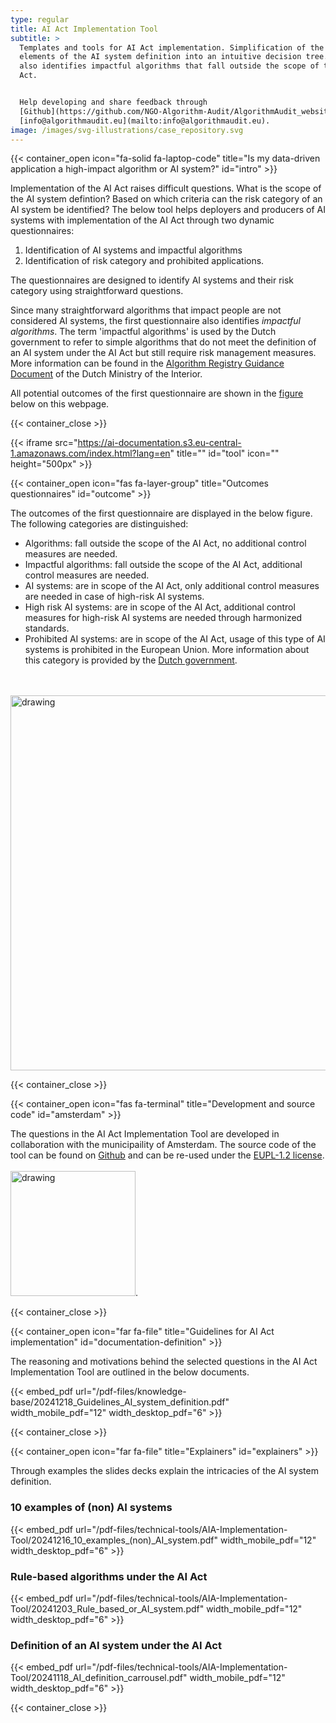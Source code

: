 ```yaml
---
type: regular
title: AI Act Implementation Tool
subtitle: >
  Templates and tools for AI Act implementation. Simplification of the key
  elements of the AI system definition into an intuitive decision tree. The tool
  also identifies impactful algorithms that fall outside the scope of the AI
  Act.


  Help developing and share feedback through
  [Github](https://github.com/NGO-Algorithm-Audit/AlgorithmAudit_website) or via
  [info@algorithmaudit.eu](mailto:info@algorithmaudit.eu).
image: /images/svg-illustrations/case_repository.svg
---
```


{{< container_open icon="fa-solid fa-laptop-code" title="Is my data-driven application a high-impact algorithm or AI system?" id="intro" >}}

Implementation of the AI Act raises difficult questions. What is the scope of the AI system defintion? Based on which criteria can the risk category of an AI system be identified? The below tool helps deployers and producers of AI systems with implementation of the AI Act through two dynamic questionnaires:

1. Identification of AI systems and impactful algorithms
2. Identification of risk category and prohibited applications.

The questionnaires are designed to identify AI systems and their risk category using straightforward questions.

Since many straightforward algorithms that impact people are not considered AI systems, the first questionnaire also identifies _impactful algorithms_. The term 'impactful algorithms' is used by the Dutch government to refer to simple algorithms that do not meet the definition of an AI system under the AI Act but still require risk management measures. More information can be found in the <a href="https://algoritmes.pleio.nl/attachment/entity/f1a35292-7ea6-4e47-93fa-b3358e9ab2e0" target="_blank">Algorithm Registry Guidance Document</a> of the Dutch Ministry of the Interior.

All potential outcomes of the first questionnaire are shown in the [figure](/technical-tools/implementation-tool/#outcome) below on this webpage.

{{< container_close >}}

{{< iframe src="https://ai-documentation.s3.eu-central-1.amazonaws.com/index.html?lang=en" title="" id="tool" icon="" height="500px" >}}

{{< container_open icon="fas fa-layer-group" title="Outcomes questionnaires" id="outcome" >}}

The outcomes of the first questionnaire are displayed in the below figure. The following categories are distinguished:

- Algorithms: fall outside the scope of the AI Act, no additional control measures are needed.
- Impactful algorithms: fall outside the scope of the AI Act, additional control measures are needed. 
- AI systems: are in scope of the AI Act, only additional control measures are needed in case of high-risk AI systems.
- High risk AI systems: are in scope of the AI Act, additional control measures for high-risk AI systems are needed through harmonized standards.
- Prohibited AI systems: are in scope of the AI Act, usage of this type of AI systems is prohibited in the European Union. More information about this category is provided by the <a href="https://www.digitaleoverheid.nl/achtergrondartikelen/welke-ai-praktijken-zijn-volgend-jaar-verboden/" target="_blank">Dutch government</a>.

<br> <br> <img src="/images/ai-act-implementation-tool/Venn diagram_EN.png" alt="drawing" width="600"/>

{{< container_close >}}

{{< container_open icon="fas fa-terminal" title="Development and source code" id="amsterdam" >}}

The questions in the AI Act Implementation Tool are developed in collaboration with the municipaility of Amsterdam. The source code of the tool can be found on <a href="https://github.com/NGO-Algorithm-Audit/AI-Act-Implementation-Tool" target="_blank">Github</a> and can be re-used under the <a href="https://eupl.eu/1.2/en/" target="_blank">EUPL-1.2 license</a>. <br> <br> <img src="/images/events/Amsterdam.png" alt="drawing" width="200"/>.

{{< container_close >}}

{{< container_open icon="far fa-file" title="Guidelines for AI Act implementation" id="documentation-definition" >}}

The reasoning and motivations behind the selected questions in the AI Act Implementation Tool are outlined in the below documents.

{{< embed_pdf url="/pdf-files/knowledge-base/20241218_Guidelines_AI_system_definition.pdf" width_mobile_pdf="12" width_desktop_pdf="6" >}}

{{< container_close >}}

{{< container_open icon="far fa-file" title="Explainers" id="explainers" >}}

Through examples the slides decks explain the intricacies of the AI system definition. 

### 10 examples of (non) AI systems

{{< embed_pdf url="/pdf-files/technical-tools/AIA-Implementation-Tool/20241216_10_examples_(non)_AI_system.pdf" width_mobile_pdf="12" width_desktop_pdf="6" >}}

### Rule-based algorithms under the AI Act

{{< embed_pdf url="/pdf-files/technical-tools/AIA-Implementation-Tool/20241203_Rule_based_or_AI_system.pdf" width_mobile_pdf="12" width_desktop_pdf="6" >}}

### Definition of an AI system under the AI Act

{{< embed_pdf url="/pdf-files/technical-tools/AIA-Implementation-Tool/20241118_AI_definition_carrousel.pdf" width_mobile_pdf="12" width_desktop_pdf="6" >}}

{{< container_close >}}

<style>
    /* Targeting the first direct div inside #AIActImplementationTool */
    #AIActImplementationTool > div:first-child {
        height: auto!important;
        padding: 12px;
    }

    /* Styling for form-group elements inside #AIActImplementationTool */
    #AIActImplementationTool .form-group {
        display: block;
    }

    /* Styling color output area inside #AIActImplementationTool */
    #AIActImplementationTool .card-body .bg-primary {
        background-color: #F8E5E3;
    }

    /* Styling for form-group elements header labels inside #AIActImplementationTool */
    #AIActImplementationTool .form-group .form-label {
        margin-left: 0;
        color: black;
    }

    /* Allow new lines for small elements inside #AIActImplementationTool */
    #AIActImplementationTool small {
        margin-top: 24px;
        white-space: pre-wrap;
    }

    /* Allow new lines for label elements inside #AIActImplementationTool */
    #AIActImplementationTool label {
        white-space: pre-wrap;
    }

    /* Styling for form-group elements labels inside #AIActImplementationTool */
    #AIActImplementationTool .form-group label {
        color: black;
    }

    /* Styling for intermediate-output labels in #AIActImplementationTool */
    #AIActImplementationTool .intermediate-output label {
        font-weight: 700;
    }

    /* Styling for intermediate-output textareas in #AIActImplementationTool */
    #AIActImplementationTool .intermediate-output textarea {
        border: none;
        background-color: transparent;
        resize: none;
        width: 100%;
        height: auto;
        padding: 0;
        margin: 0;
        font-size: inherit;
        font-family: inherit;
        line-height: inherit;
        color: inherit;
        overflow: hidden;
        white-space: pre-wrap;
        word-wrap: break-word;
    }
</style>
